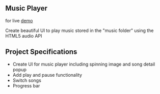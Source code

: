 ## Music Player

for live [demo](https://techkanna.github.io/vtr-music-player/)

Create beautiful UI to play music stored in the "music folder" using the HTML5 audio API

## Project Specifications

- Create UI for music player including spinning image and song detail popup
- Add play and pause functionality
- Switch songs
- Progress bar
